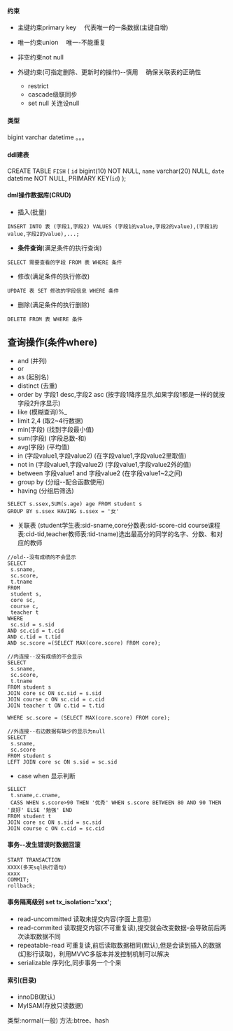 #### 约束
- 主键约束primary key
&emsp;代表唯一的一条数据(主键自增)

- 唯一约束union
&emsp;唯一-不能重复

- 非空约束not null

- 外键约束(可指定删除、更新时的操作)--慎用
&emsp;确保关联表的正确性
  - restrict
  - cascade级联同步
  - set null 关连设null

#### 类型
bigint varchar datetime 。。。

#### ddl建表
CREATE TABLE `FISH` (
  `id` bigint(10) NOT NULL,
  `name` varchar(20) NULL,
   `date` datetime NOT NULL,
   PRIMARY KEY(`id`)
);

#### dml操作数据库(CRUD)

- 插入(批量)
 ```mysql
INSERT INTO 表 (字段1,字段2) VALUES (字段1的value,字段2的value),(字段1的value,字段2的value),...;
 ```

- **条件查询**(满足条件的执行查询)
 ```mysql
 SELECT 需要查看的字段 FROM 表 WHERE 条件
 ```

- 修改(满足条件的执行修改)
 ```mysql
 UPDATE 表 SET 修改的字段信息 WHERE 条件
 ```

- 删除(满足条件的执行删除)
 ```mysql
 DELETE FROM 表 WHERE 条件
 ```

## 查询操作(条件where)
- and (并列)
- or
- as (起别名)
- distinct (去重)
- order by 字段1 desc,字段2 asc (按字段1降序显示,如果字段1都是一样的就按字段2升序显示)
- like (模糊查询)%_
- limit 2,4 (取2~4行数据)
- min(字段) (找到字段最小值)
- sum(字段) (字段总数-和)
- avg(字段) (平均值)
- in (字段value1,字段value2) (在字段value1,字段value2里取值)
- not in (字段value1,字段value2) (字段value1,字段value2外的值)
- between 字段value1 and 字段value2 (在字段value1~2之间)
- group by (分组--配合函数使用)
- having (分组后筛选)
 ```mysql
 SELECT s.ssex,SUM(s.age) age FROM student s
 GROUP BY s.ssex HAVING s.ssex = '女'
 ```

- 关联表
(student学生表:sid-sname,core分数表:sid-score-cid course课程表:cid-tid,teacher教师表:tid-tname)选出最高分的同学的名字、分数、和对应的教师
 ```mysql
//old--没有成绩的不会显示
SELECT
  s.sname,
  sc.score,
  t.tname
FROM
  student s,
  core sc,
  course c,
  teacher t
WHERE
  sc.sid = s.sid
AND sc.cid = t.cid
AND c.tid = t.tid
AND sc.score =(SELECT MAX(core.score) FROM core);
 ```
 ```mysql
//内连接--没有成绩的不会显示
 SELECT
  s.sname,
  sc.score,
  t.tname
FROM student s
JOIN core sc ON sc.sid = s.sid
JOIN course c ON sc.cid = c.cid
JOIN teacher t ON c.tid = t.tid

WHERE sc.score = (SELECT MAX(core.score) FROM core);
 ```
 ```mysql
 //外连接--右边数据有缺少的显示为null
 SELECT
  s.sname,
  sc.score
FROM student s
LEFT JOIN core sc ON s.sid = sc.sid
 ```

- case when 显示判断
 ```mysql
 SELECT
  t.sname,c.cname,
  CASS WHEN s.score>90 THEN '优秀' WHEN s.score BETWEEN 80 AND 90 THEN '良好' ELSE '勉强' END
 FROM student t
 JOIN core sc ON s.sid = sc.sid
 JOIN course c ON c.cid = sc.cid
 ```

#### 事务--发生错误时数据回滚
  ```mysql
  START TRANSACTION
  XXXX(多天sql执行语句)
  xxxx
  COMMIT;
  rollback;
  ```

#### 事务隔离级别 set tx_isolation='xxx';
- read-uncommitted 读取未提交内容(字面上意思)
- read-commited 读取提交内容(不可重复读),提交就会改变数据-会导致前后两次读取数据不同
- repeatable-read 可重复读,前后读取数据相同(默认),但是会读到插入的数据(幻影行读取)，利用MVVC多版本并发控制机制可以解决
- serializable 序列化,同步事务一个个来

#### 索引(目录)
- innoDB(默认)
- MyISAM(存放只读数据)

类型:normal(一般)
方法:btree、hash









